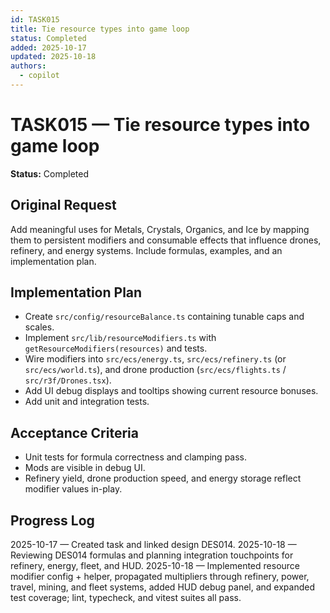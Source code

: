 ```yaml
---
id: TASK015
title: Tie resource types into game loop
status: Completed
added: 2025-10-17
updated: 2025-10-18
authors:
  - copilot
---
```


# TASK015 — Tie resource types into game loop

**Status:** Completed

## Original Request

Add meaningful uses for Metals, Crystals, Organics, and Ice by mapping them to persistent modifiers and consumable effects that influence drones, refinery, and energy systems. Include formulas, examples, and an implementation plan.

## Implementation Plan

- Create `src/config/resourceBalance.ts` containing tunable caps and scales.
- Implement `src/lib/resourceModifiers.ts` with `getResourceModifiers(resources)` and tests.
- Wire modifiers into `src/ecs/energy.ts`, `src/ecs/refinery.ts` (or `src/ecs/world.ts`), and drone production (`src/ecs/flights.ts` / `src/r3f/Drones.tsx`).
- Add UI debug displays and tooltips showing current resource bonuses.
- Add unit and integration tests.

## Acceptance Criteria

- Unit tests for formula correctness and clamping pass.
- Mods are visible in debug UI.
- Refinery yield, drone production speed, and energy storage reflect modifier values in-play.

## Progress Log

2025-10-17 — Created task and linked design DES014.
2025-10-18 — Reviewing DES014 formulas and planning integration touchpoints for refinery, energy, fleet, and HUD.
2025-10-18 — Implemented resource modifier config + helper, propagated multipliers through refinery, power, travel, mining, and fleet systems, added HUD debug panel, and expanded test coverage; lint, typecheck, and vitest suites all pass.
